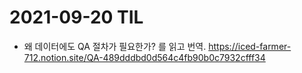 # 2021-09-20 TIL

- 왜 데이터에도 QA 절차가 필요한가? 를 읽고 번역.
https://iced-farmer-712.notion.site/QA-489dddbd0d564c4fb90b0c7932cfff34
